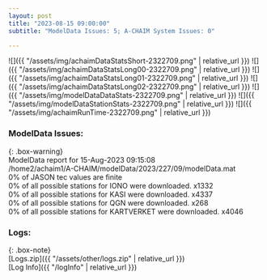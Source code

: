 ```yaml
---
layout: post
title: "2023-08-15 09:00:00"
subtitle: "ModelData Issues: 5; A-CHAIM System Issues: 0"

---
```


![]({{ "/assets/img/achaimDataStatsShort-2322709.png" | relative_url }})
![]({{ "/assets/img/achaimDataStatsLong00-2322709.png" | relative_url }})
![]({{ "/assets/img/achaimDataStatsLong01-2322709.png" | relative_url }})
![]({{ "/assets/img/achaimDataStatsLong02-2322709.png" | relative_url }})
![]({{ "/assets/img/modelDataDataStats-2322709.png" | relative_url }})
![]({{ "/assets/img/modelDataStationStats-2322709.png" | relative_url }})
![]({{ "/assets/img/achaimRunTime-2322709.png" | relative_url }})


### ModelData Issues:  
  
{: .box-warning}  
 ModelData report for 15-Aug-2023 09:15:08   
 /home2/achaim1/A-CHAIM/modelData/2023/227/09/modelData.mat   
 0% of JASON tec values are finite   
 0% of all possible stations for IONO were downloaded. x1332   
 0% of all possible stations for KASI were downloaded. x4337   
 0% of all possible stations for QGN were downloaded. x268   
 0% of all possible stations for KARTVERKET were downloaded. x4046   
  


### Logs:  
  
{: .box-note}  
[Logs.zip]({{ "/assets/other/logs.zip" | relative_url }})  
[Log Info]({{ "/logInfo" | relative_url }})  
